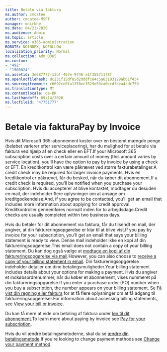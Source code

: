 ```yaml
---
title: Betale via faktura
ms.author: cmcatee
author: cmcatee-MSFT
manager: mnirkhe
ms.date: 04/21/2020
ms.audience: Admin
ms.topic: article
ms.service: o365-administration
ROBOTS: NOINDEX, NOFOLLOW
localization_priority: Normal
ms.collection: Adm_O365
ms.custom:
- "492"
- "1500024"
ms.assetid: 3e687777-13bf-467e-9746-a1f35571178f
ms.openlocfilehash: dc231f15df85d2dddfce4c5a63193129ab61f434
ms.sourcegitcommit: c6692ce0fa1358ec3529e59ca0ecdfdea4cdc759
ms.translationtype: MT
ms.contentlocale: da-DK
ms.lasthandoff: 09/14/2020
ms.locfileid: "47751777"
---
```

# <a name="pay-by-invoice"></a><span data-ttu-id="d1509-102">Betale via faktura</span><span class="sxs-lookup"><span data-stu-id="d1509-102">Pay by Invoice</span></span>

<span data-ttu-id="d1509-103">Hvis dit Microsoft 365-abonnement koster over en bestemt mængde penge (beløbet varierer efter serviceplacering), har du mulighed for at betale via faktura ved hjælp af en check eller en EFT.</span><span class="sxs-lookup"><span data-stu-id="d1509-103">If your Microsoft 365 subscription costs over a certain amount of money (this amount varies by service location), you'll have the option to pay by invoice by using a check or EFT.</span></span> <span data-ttu-id="d1509-104">En kreditkontrol kan være påkrævet ved større fakturabetalinger.</span><span class="sxs-lookup"><span data-stu-id="d1509-104">A credit check may be required for larger invoice payments.</span></span> <span data-ttu-id="d1509-105">Hvis en kreditkontrol er påkrævet, får du besked, når du køber dit abonnement.</span><span class="sxs-lookup"><span data-stu-id="d1509-105">If a credit check is required, you'll be notified when you purchase your subscription.</span></span> <span data-ttu-id="d1509-106">Hvis du accepterer at blive kontaktet, modtager du desuden en mail, der indeholder flere oplysninger om at ansøge om kreditgodkendelse.</span><span class="sxs-lookup"><span data-stu-id="d1509-106">And, if you agree to be contacted, you'll get an email that includes more information about applying for credit approval.</span></span> <span data-ttu-id="d1509-107">Kreditkontroller gennemføres normalt inden for to arbejdsdage.</span><span class="sxs-lookup"><span data-stu-id="d1509-107">Credit checks are usually completed within two business days.</span></span>
  
<span data-ttu-id="d1509-108">Hvis du betaler for dit abonnement via faktura, får du tilsendt en mail, der angiver, at din faktureringsopgørelse er klar til at blive vist.</span><span class="sxs-lookup"><span data-stu-id="d1509-108">If you pay by invoice for your subscription, you'll get an email that says your billing statement is ready to view.</span></span> <span data-ttu-id="d1509-109">Denne mail indeholder ikke en kopi af din faktureringsopgørelse.</span><span class="sxs-lookup"><span data-stu-id="d1509-109">This email does not contain a copy of your billing statement.</span></span> <span data-ttu-id="d1509-110">Du kan dog også vælge at [modtage en kopi af din faktureringsopgørelse via mail](https://docs.microsoft.com/microsoft-365/commerce/billing-and-payments/pay-for-your-subscription#receive-a-copy-of-your-billing-statement-in-email).</span><span class="sxs-lookup"><span data-stu-id="d1509-110">However, you can also choose to [receive a copy of your billing statement in email](https://docs.microsoft.com/microsoft-365/commerce/billing-and-payments/pay-for-your-subscription#receive-a-copy-of-your-billing-statement-in-email).</span></span> <span data-ttu-id="d1509-111">Din faktureringsopgørelse indeholder detaljer om dine betalingsmuligheder.</span><span class="sxs-lookup"><span data-stu-id="d1509-111">Your billing statement includes details about your options for making a payment.</span></span> <span data-ttu-id="d1509-112">Hvis du angiver et indkøbsordrenummer, når du køber et abonnement, vises nummeret på din faktureringsopgørelse.</span><span class="sxs-lookup"><span data-stu-id="d1509-112">If you enter a purchase order (PO) number when you buy a subscription, the number appears on your billing statement.</span></span> <span data-ttu-id="d1509-113">Se [Få vist din regning eller faktura](https://docs.microsoft.com/microsoft-365/commerce/billing-and-payments/view-your-bill-or-invoice) for at få flere oplysninger om at få adgang til faktureringsopgørelser.</span><span class="sxs-lookup"><span data-stu-id="d1509-113">For information about accessing billing statements, see [View your bill or invoice](https://docs.microsoft.com/microsoft-365/commerce/billing-and-payments/view-your-bill-or-invoice).</span></span>
  
<span data-ttu-id="d1509-114">Du kan få mere at vide om betaling af faktura under [løn til dit abonnement](https://docs.microsoft.com/microsoft-365/commerce/billing-and-payments/pay-for-your-subscription).</span><span class="sxs-lookup"><span data-stu-id="d1509-114">To learn more about paying by invoice see [Pay for your subscription](https://docs.microsoft.com/microsoft-365/commerce/billing-and-payments/pay-for-your-subscription).</span></span>
  
<span data-ttu-id="d1509-115">Hvis du vil ændre betalingsmetoderne, skal du se [ændre din betalingsmetode](https://docs.microsoft.com/microsoft-365/commerce/billing-and-payments/change-payment-method).</span><span class="sxs-lookup"><span data-stu-id="d1509-115">If you're looking to change payment methods see [Change your payment method](https://docs.microsoft.com/microsoft-365/commerce/billing-and-payments/change-payment-method).</span></span>